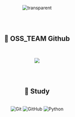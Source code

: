 <div align="center">  

![transparent](https://capsule-render.vercel.app/api?type=transparent&fontColor=00cc66&text=Oh%20YuSeok's%20Github&height=150&fontSize=60&desc=Dongyang%20Mirae%20Univerdity&descAlignY=75&descAlign=60)

  <br><br>
  
  ## :pushpin: OSS_TEAM Github
  
  <br>
  
  <a href="https://github.com/betrayedpeople" target="_blank"><img src="https://img.shields.io/badge/TEAM3-000000?style=for-the-badge&logo=GitHub&logoColor=white"/></a>

  <br><br>
  
  ## :pushpin: Study
  
  <br>
  
  <img alt="Git" src ="https://img.shields.io/badge/Git-F05032.svg?&style=for-the-badge&logo=Git&logoColor=white"/>
  <img alt="GitHub" src ="https://img.shields.io/badge/GitHub-181717.svg?&style=for-the-badge&logo=GitHub&logoColor=white"/>
  <img alt="Python" src ="https://img.shields.io/badge/Python-3776AB.svg?&style=for-the-badge&logo=Python&logoColor=white"/>
